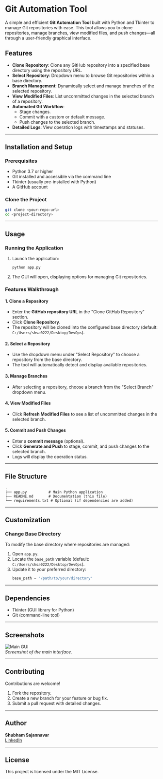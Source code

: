 # Git Automation Tool

A simple and efficient **Git Automation Tool** built with Python and Tkinter to manage Git repositories with ease. This tool allows you to clone repositories, manage branches, view modified files, and push changes—all through a user-friendly graphical interface.

## Features

- **Clone Repository**: Clone any GitHub repository into a specified base directory using the repository URL.
- **Select Repository**: Dropdown menu to browse Git repositories within a base directory.
- **Branch Management**: Dynamically select and manage branches of the selected repository.
- **View Modified Files**: List uncommitted changes in the selected branch of a repository.
- **Automated Git Workflow**:
  - Stage changes.
  - Commit with a custom or default message.
  - Push changes to the selected branch.
- **Detailed Logs**: View operation logs with timestamps and statuses.

---

## Installation and Setup

### Prerequisites
- Python 3.7 or higher
- Git installed and accessible via the command line
- Tkinter (usually pre-installed with Python)
- A GitHub account

### Clone the Project
```bash
git clone <your-repo-url>
cd <project-directory>
```

---

## Usage

### Running the Application
1. Launch the application:
    ```bash
    python app.py
    ```
2. The GUI will open, displaying options for managing Git repositories.

### Features Walkthrough

#### 1. Clone a Repository
- Enter the **GitHub repository URL** in the "Clone GitHub Repository" section.
- Click **Clone Repository**.
- The repository will be cloned into the configured base directory (default: `C:/Users/shsa0222/Desktop/DevOps`).

#### 2. Select a Repository
- Use the dropdown menu under "Select Repository" to choose a repository from the base directory.
- The tool will automatically detect and display available repositories.

#### 3. Manage Branches
- After selecting a repository, choose a branch from the "Select Branch" dropdown menu.

#### 4. View Modified Files
- Click **Refresh Modified Files** to see a list of uncommitted changes in the selected branch.

#### 5. Commit and Push Changes
- Enter a **commit message** (optional).
- Click **Generate and Push** to stage, commit, and push changes to the selected branch.
- Logs will display the operation status.

---

## File Structure

```plaintext
.
├── app.py          # Main Python application
├── README.md       # Documentation (this file)
└── requirements.txt # Optional (if dependencies are added)
```

---

## Customization

### Change Base Directory
To modify the base directory where repositories are managed:
1. Open `app.py`.
2. Locate the `base_path` variable (default: `C:/Users/shsa0222/Desktop/DevOps`).
3. Update it to your preferred directory:
   ```python
   base_path = "/path/to/your/directory"
   ```

---

## Dependencies

- Tkinter (GUI library for Python)
- Git (command-line tool)

---

## Screenshots

![Main GUI](https://via.placeholder.com/500x300?text=Main+GUI)  
*Screenshot of the main interface.*

---

## Contributing

Contributions are welcome!  
1. Fork the repository.
2. Create a new branch for your feature or bug fix.
3. Submit a pull request with detailed changes.

---

## Author

**Shubham Sajannavar**  
[LinkedIn](https://www.linkedin.com/in/shubham-sajannavar/)  

---

## License

This project is licensed under the MIT License.